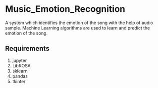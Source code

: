 # Music_Emotion_Recognition

A system which identifies the emotion of the song with the help of audio sample. Machine Learning algorithms are used to learn and predict the emotion of the song.

## Requirements
1.  jupyter
2.  LibROSA
3.  sklearn
4.  pandas
5.  tkinter

<blockquote class="imgur-embed-pub" lang="en" data-id="a/dfR41ji" data-context="false" ><a href="//imgur.com/a/dfR41ji"></a></blockquote><script async src="//s.imgur.com/min/embed.js" charset="utf-8"></script>
